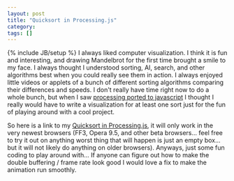 ```yaml
---
layout: post
title: "Quicksort in Processing.js"
category:
tags: []
---
```

{% include JB/setup %}
I always liked computer visualization. I think it is fun and interesting, and drawing Mandelbrot for the first time brought a smile to my face. I always thought I understood sorting, AI, search, and other algorithms best when you could really see them in action. I always enjoyed little videos or applets of a bunch of different sorting algorithms comparing their differences and speeds. I don't really have time right now to do a whole bunch, but when I saw <a href="http://ejohn.org/blog/processingjs/">processing ported to javascript</a> I thought I really would have to write a visualization for at least one sort just for the fun of playing around with a cool project.

So here is a link to my <a href="http://mayerdan.com/quicksort.html">Quicksort in Processing.js</a>, it will only work in the very newest browsers (FF3, Opera 9.5, and other beta browsers... feel free to try it out on anything worst thing that will happen is just an empty box... but it will not likely do anything on older browsers). Anyways, just some fun coding to play around with... If anyone can figure out how to make the double buffering / frame rate look good I would love a fix to make the animation run smoothly.
